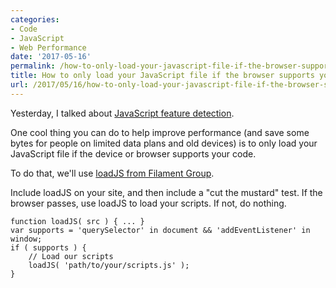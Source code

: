 ```yaml
---
categories:
- Code
- JavaScript
- Web Performance
date: '2017-05-16'
permalink: /how-to-only-load-your-javascript-file-if-the-browser-supports-your-code/
title: How to only load your JavaScript file if the browser supports your code
url: /2017/05/16/how-to-only-load-your-javascript-file-if-the-browser-supports-your-code
---
```


Yesterday, I talked about [JavaScript feature detection](https://gomakethings.com/javascript-feature-detection/).

One cool thing you can do to help improve performance (and save some bytes for people on limited data plans and old devices) is to only load your JavaScript file if the device or browser supports your code.

To do that, we'll use [loadJS from Filament Group](https://github.com/filamentgroup/loadJS/).

Include loadJS on your site, and then include a "cut the mustard" test. If the browser passes, use loadJS to load your scripts. If not, do nothing.

```lang-javascript
function loadJS( src ) { ... }
var supports = 'querySelector' in document && 'addEventListener' in window;
if ( supports ) {
    // Load our scripts
    loadJS( 'path/to/your/scripts.js' );
}
```